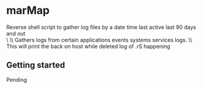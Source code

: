 # marMap

Reverse shell script to gather log files by a date time last active last 90 days and out
\
\\
\\\ Gathers logs from certain applications events systems services logs.
\\\\ This will print the back on host while deleted log of .rS happening


## Getting started

Pending




